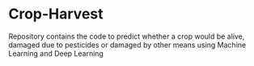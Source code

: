 # Crop-Harvest
Repository contains the code to predict whether a crop would be alive, damaged due to pesticides or damaged by other means using Machine Learning and Deep Learning

